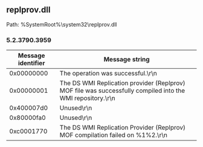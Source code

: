 ## replprov.dll

Path: %SystemRoot%\system32\replprov.dll

### 5.2.3790.3959

Message identifier | Message string
--- | ---
0x00000000 | The operation was successful.\r\n
0x00000001 | The DS WMI Replication provider (Replprov) MOF file was successfully compiled into the WMI repository.\r\n
0x400007d0 | Unused\r\n
0x80000fa0 | Unused\r\n
0xc0001770 | The DS WMI Replication Provider (Replprov) MOF compilation failed on %1%2.\r\n
